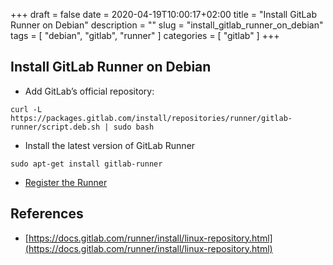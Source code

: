 +++ 
draft = false
date = 2020-04-19T10:00:17+02:00
title = "Install GitLab Runner on Debian"
description = ""
slug = "install_gitlab_runner_on_debian" 
tags = [ "debian", "gitlab", "runner" ]
categories = [ "gitlab" ]
+++

## Install GitLab Runner on Debian

*  Add GitLab’s official repository:

```shell
curl -L https://packages.gitlab.com/install/repositories/runner/gitlab-runner/script.deb.sh | sudo bash
```

* Install the latest version of GitLab Runner

```shell
sudo apt-get install gitlab-runner
```

* [Register the Runner](https://docs.gitlab.com/runner/register/index.html)

## References

* [https://docs.gitlab.com/runner/install/linux-repository.html](https://docs.gitlab.com/runner/install/linux-repository.html)
